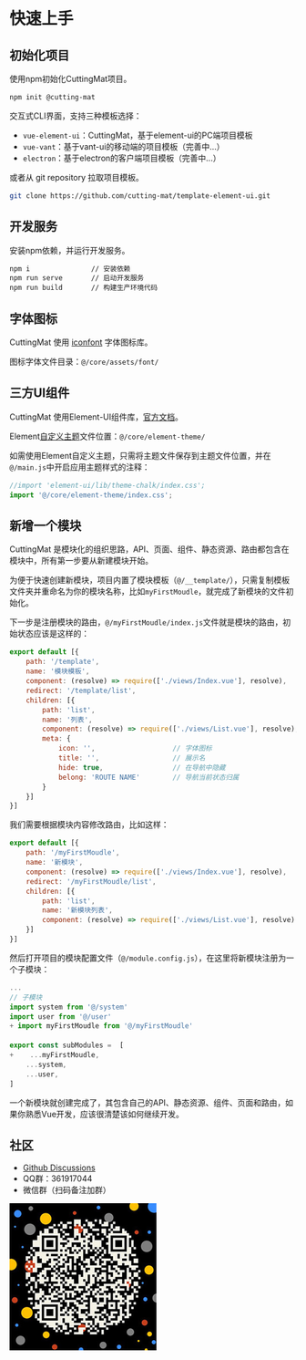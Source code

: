 # 快速上手

## 初始化项目

使用npm初始化CuttingMat项目。

``` bash
npm init @cutting-mat
```

交互式CLI界面，支持三种模板选择：

- `vue-element-ui`：CuttingMat，基于element-ui的PC端项目模板
- `vue-vant`：基于vant-ui的移动端的项目模板（完善中...）
- `electron`：基于electron的客户端项目模板（完善中...）

或者从 git repository 拉取项目模板。

``` bash
git clone https://github.com/cutting-mat/template-element-ui.git
```

## 开发服务

安装npm依赖，并运行开发服务。

``` bash
npm i               // 安装依赖
npm run serve       // 启动开发服务
npm run build       // 构建生产环境代码
```

## 字体图标

CuttingMat 使用 [iconfont](https://www.iconfont.cn/) 字体图标库。

图标字体文件目录：`@/core/assets/font/`

## 三方UI组件

CuttingMat 使用Element-UI组件库，[官方文档](https://element.eleme.cn/#/zh-CN/component/changelog)。

Element[自定义主题](https://element.eleme.cn/#/zh-CN/theme)文件位置：`@/core/element-theme/`

如需使用Element自定义主题，只需将主题文件保存到主题文件位置，并在`@/main.js`中开启应用主题样式的注释：

```js
//import 'element-ui/lib/theme-chalk/index.css';
import '@/core/element-theme/index.css';
```

## 新增一个模块

CuttingMat 是模块化的组织思路，API、页面、组件、静态资源、路由都包含在模块中，所有第一步要从新建模块开始。

为便于快速创建新模块，项目内置了模块模板（`@/__template/`），只需复制模板文件夹并重命名为你的模块名称，比如`myFirstMoudle`，就完成了新模块的文件初始化。

下一步是注册模块的路由，`@/myFirstMoudle/index.js`文件就是模块的路由，初始状态应该是这样的：

```js
export default [{
    path: '/template',
    name: '模块模板',
    component: (resolve) => require(['./views/Index.vue'], resolve),
    redirect: '/template/list',
    children: [{
        path: 'list',
        name: '列表',
        component: (resolve) => require(['./views/List.vue'], resolve),
        meta: {
            icon: '',                   // 字体图标
            title: '',                  // 展示名
            hide: true,                 // 在导航中隐藏
            belong: 'ROUTE NAME'        // 导航当前状态归属
        }
    }]
}]
```

我们需要根据模块内容修改路由，比如这样：

```js
export default [{
    path: '/myFirstMoudle',
    name: '新模块',
    component: (resolve) => require(['./views/Index.vue'], resolve),
    redirect: '/myFirstMoudle/list',
    children: [{
        path: 'list',
        name: '新模块列表',
        component: (resolve) => require(['./views/List.vue'], resolve)
    }]
}]
```

然后打开项目的模块配置文件（`@/module.config.js`），在这里将新模块注册为一个子模块：

```js
...
// 子模块
import system from '@/system'
import user from '@/user'
+ import myFirstMoudle from '@/myFirstMoudle'

export const subModules =  [
+    ...myFirstMoudle,
    ...system,
    ...user,
]

```

一个新模块就创建完成了，其包含自己的API、静态资源、组件、页面和路由，如果你熟悉Vue开发，应该很清楚该如何继续开发。

## 社区

- [Github Discussions](https://github.com/cutting-mat/template-element-ui/discussions)
- QQ群：361917044
- 微信群（扫码备注加群）

![加群](/assets/img/refined-x.jpg)
